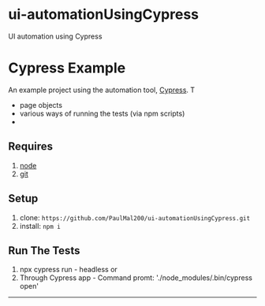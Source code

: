 # ui-automationUsingCypress
UI automation using Cypress


# Cypress Example

An example project using the automation tool, [Cypress](https://www.cypress.io/). T
- page objects
- various ways of running the tests (via npm scripts)
- 

## Requires
1. [node](https://nodejs.org/en/)
1. [git](https://git-scm.com/)

## Setup
1. clone: `https://github.com/PaulMal200/ui-automationUsingCypress.git`
1. install: `npm i`

## Run The Tests
1. npx cypress run - headless
or
1. Through Cypress app - Command promt: './node_modules/.bin/cypress open'
---

